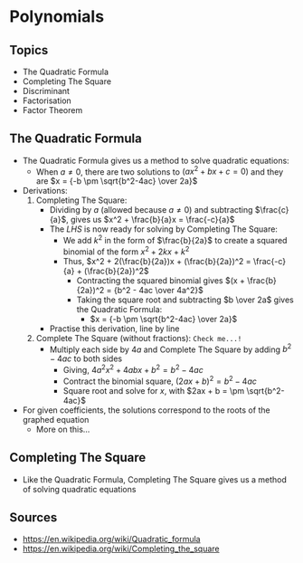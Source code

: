 # Polynomials

## Topics
- The Quadratic Formula
- Completing The Square
- Discriminant
- Factorisation
- Factor Theorem

## The Quadratic Formula
- The Quadratic Formula gives us a method to solve quadratic equations:
  - When $a \ne 0$, there are two solutions to $(ax^2 + bx + c = 0)$ and they are
    $x = {-b \pm \sqrt{b^2-4ac} \over 2a}$
- Derivations:
  1. Completing The Square: 
      - Dividing by $a$ (allowed because $a \ne 0$) and subtracting $\frac{c}{a}$, gives us $x^2 + \frac{b}{a}x = \frac{-c}{a}$
      - The *LHS* is now ready for solving by Completing The Square:
        - We add $k^2$ in the form of $\frac{b}{2a}$ to create a squared binomial of the form $x^2 + 2kx + k^2$
        - Thus, $x^2 + 2(\frac{b}{2a})x + (\frac{b}{2a})^2 = \frac{-c}{a} + (\frac{b}{2a})^2$
          - Contracting the squared binomial gives $(x + \frac{b}{2a})^2 = {b^2 - 4ac \over 4a^2}$
          - Taking the square root and subtracting $b \over 2a$ gives the Quadratic Formula:
            - $x = {-b \pm \sqrt{b^2-4ac} \over 2a}$
      - Practise this derivation, line by line
  2. Complete The Square (without fractions): `Check me...!`
      - Multiply each side by $4a$ and Complete The Square by adding $b^2 - 4ac$ to both sides
          - Giving, $4a^2x^2 + 4abx + b^2 = b^2 - 4ac$
          - Contract the binomial square, $(2ax + b)^2 = b^2 - 4ac$
          - Square root and solve for $x$, with $2ax + b = \pm \sqrt{b^2-4ac}$
- For given coefficients, the solutions correspond to the roots of the graphed equation
  - More on this...

## Completing The Square
- Like the Quadratic Formula, Completing The Square gives us a method of solving quadratic equations


## Sources
- https://en.wikipedia.org/wiki/Quadratic_formula
- https://en.wikipedia.org/wiki/Completing_the_square
